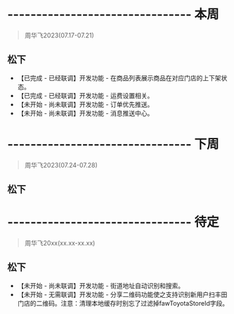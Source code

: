 # -------------------------------- 本周
> 周华飞2023(07.17-07.21)
## 松下
* 【已完成 - 已经联调】开发功能 - 在商品列表展示商品在对应门店的上下架状态。
* 【已完成 - 已经联调】开发功能 - 运费设置相关。
* 【未开始 - 尚未联调】开发功能 - 订单优先推送。
* 【未开始 - 尚未联调】开发功能 - 消息推送中心。

# -------------------------------- 下周
> 周华飞2023(07.24-07.28)
## 松下

# -------------------------------- 待定
> 周华飞20xx(xx.xx-xx.xx)
## 松下
* 【未开始 - 尚未联调】开发功能 - 街道地址自动识别和搜索。
* 【未开始 - 无需联调】开发功能 - 分享二维码功能使之支持识别新用户扫丰田门店的二维码。注意：清理本地缓存时别忘了过滤掉fawToyotaStoreId字段。
